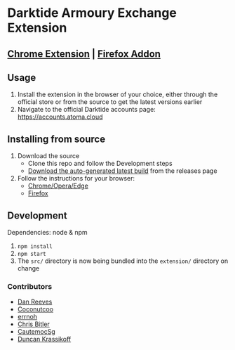 # Darktide Armoury Exchange Extension

## [Chrome Extension](https://chrome.google.com/webstore/detail/armoury-exchange/hcjihmkcnjkfkaeebhnpjcnnibpoolgc) | [Firefox Addon](https://addons.mozilla.org/en-GB/firefox/addon/armoury-exchange/)

## Usage

1. Install the extension in the browser of your choice, either through the official store or from the source to get the latest versions earlier
2. Navigate to the official Darktide accounts page: https://accounts.atoma.cloud

## Installing from source

1. Download the source
   - Clone this repo and follow the Development steps
   - [Download the auto-generated latest build](https://github.com/danreeves/dt-exchange/releases/tag/latest) from the releases page
2. Follow the instructions for your browser:
   - [Chrome/Opera/Edge](https://developer.chrome.com/docs/extensions/mv3/getstarted/development-basics/#load-unpacked)
   - [Firefox](https://developer.mozilla.org/en-US/docs/Mozilla/Add-ons/WebExtensions/Your_first_WebExtension#installing)

## Development

Dependencies: node & npm

1. `npm install`
2. `npm start`
3. The `src/` directory is now being bundled into the `extension/` directory on change

### Contributors

- [Dan Reeves](https://github.com/danreeves)
- [Coconutcoo](https://github.com/Coconutcoo)
- [errnoh](https://github.com/errnoh)
- [Chris Bitler](https://github.com/Chris-Bitler)
- [CautemocSg](https://github.com/CautemocSg)
- [Duncan Krassikoff](https://github.com/dkrassikoff)
